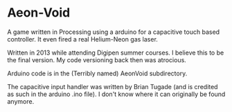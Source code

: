 # Aeon-Void
A game written in Processing using a arduino for a capacitive touch based controller. It even fired a real Helium-Neon gas laser.

Written in 2013 while attending Digipen summer courses. I believe this to be the final version. My code versioning back then was atrocious.

Arduino code is in the (Terribly named) AeonVoid subdirectory.

The capacitive input handler was written by Brian Tugade (and is credited as such in the arduino .ino file). I don't know where it can originally be found anymore.
